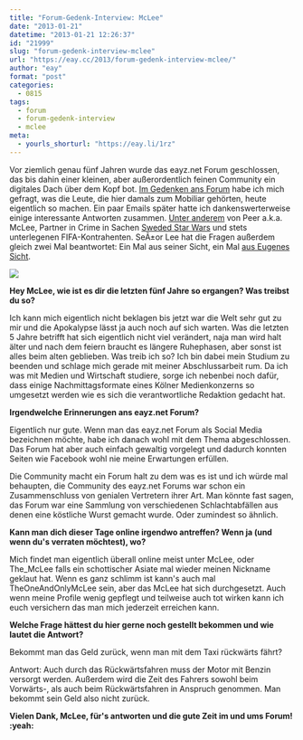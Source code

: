 ```yaml
---
title: "Forum-Gedenk-Interview: McLee"
date: "2013-01-21"
datetime: "2013-01-21 12:26:37"
id: "21999"
slug: "forum-gedenk-interview-mclee"
url: "https://eay.cc/2013/forum-gedenk-interview-mclee/"
author: "eay"
format: "post"
categories:
  - 0815
tags:
  - forum
  - forum-gedenk-interview
  - mclee
meta:
  - yourls_shorturl: "https://eay.li/1rz"
---
```


Vor ziemlich genau fünf Jahren wurde das eayz.net Forum geschlossen, das bis dahin einer kleinen, aber außerordentlich feinen Community ein digitales Dach über dem Kopf bot. [Im Gedenken ans Forum](//eay.cc/2013/remembering-das-forum/) habe ich mich gefragt, was die Leute, die hier damals zum Mobiliar gehörten, heute eigentlich so machen. Ein paar Emails später hatte ich dankenswerterweise einige interessante Antworten zusammen. [Unter anderem](//eay.cc/tag/forum-gedenk-interview/) von Peer a.k.a. McLee, Partner in Crime in Sachen [Sweded Star Wars](//eay.cc/2012/unsere-empire-uncut-szene/) und stets unterlegenen FIFA-Kontrahenten. SeÃ±or Lee hat die Fragen außerdem gleich zwei Mal beantwortet: Ein Mal aus seiner Sicht, ein Mal [aus Eugenes Sicht](//eay.cc/2013/forum-gedenk-interview-fake-eugene/).

![](https://eay.cc/uploads/2013/forum_interview_mclee.jpg)

**Hey McLee, wie ist es dir die letzten fünf Jahre so ergangen? Was treibst du so?**

Ich kann mich eigentlich nicht beklagen bis jetzt war die Welt sehr gut zu mir und die Apokalypse lässt ja auch noch auf sich warten. Was die letzten 5 Jahre betrifft hat sich eigentlich nicht viel verändert, naja man wird halt älter und nach dem feiern braucht es längere Ruhephasen, aber sonst ist alles beim alten geblieben. Was treib ich so? Ich bin dabei mein Studium zu beenden und schlage mich gerade mit meiner Abschlussarbeit rum. Da ich was mit Medien und Wirtschaft studiere, sorge ich nebenbei noch dafür, dass einige Nachmittagsformate eines Kölner Medienkonzerns so umgesetzt werden wie es sich die verantwortliche Redaktion gedacht hat.

**Irgendwelche Erinnerungen ans eayz.net Forum?**

Eigentlich nur gute. Wenn man das eayz.net Forum als Social Media bezeichnen möchte, habe ich danach wohl mit dem Thema abgeschlossen. Das Forum hat aber auch einfach gewaltig vorgelegt und dadurch konnten Seiten wie Facebook wohl nie meine Erwartungen erfüllen.

Die Community macht ein Forum halt zu dem was es ist und ich würde mal behaupten, die Community des eayz.net Forums war schon ein Zusammenschluss von genialen Vertretern ihrer Art. Man könnte fast sagen, das Forum war eine Sammlung von verschiedenen Schlachtabfällen aus denen eine köstliche Wurst gemacht wurde. Oder zumindest so ähnlich.

**Kann man dich dieser Tage online irgendwo antreffen? Wenn ja (und wenn du's verraten möchtest), wo?**

Mich findet man eigentlich überall online meist unter McLee, oder The\_McLee falls ein schottischer Asiate mal wieder meinen Nickname geklaut hat. Wenn es ganz schlimm ist kann's auch mal TheOneAndOnlyMcLee sein, aber das McLee hat sich durchgesetzt. Auch wenn meine Profile wenig gepflegt und teilweise auch tot wirken kann ich euch versichern das man mich jederzeit erreichen kann.

**Welche Frage hättest du hier gerne noch gestellt bekommen und wie lautet die Antwort?**

Bekommt man das Geld zurück, wenn man mit dem Taxi rückwärts fährt?

Antwort: Auch durch das Rückwärtsfahren muss der Motor mit Benzin versorgt werden. Außerdem wird die Zeit des Fahrers sowohl beim Vorwärts-, als auch beim Rückwärtsfahren in Anspruch genommen. Man bekommt sein Geld also nicht zurück.

**Vielen Dank, McLee, für's antworten und die gute Zeit im und ums Forum! :yeah:**
